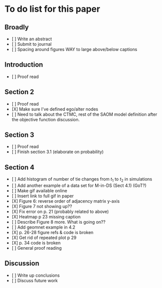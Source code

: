 To do list for this paper
================

Broadly
-------

-   \[ \] Write an abstract
-   \[ \] Submit to journal
-   \[ \] Spacing around figures WAY to large above/below captions

Introduction
------------

-   \[ \] Proof read

Section 2
---------

-   \[ \] Proof read
-   \[X\] Make sure I've defined ego/alter nodes
-   \[ \] Need to talk about the CTMC, rest of the SAOM model definition after the objective function discussion.

Section 3
---------

-   \[ \] Proof read
-   \[ \] Finish section 3.1 (elaborate on probability)

Section 4
---------

-   \[ \] Add histogram of number of tie changes from *t*<sub>1</sub> to *t*<sub>2</sub> in simulations
-   \[ \] Add another example of a data set for M-in-DS (Sect 4.1) (GoT?)
-   \[ \] Make gif available online
-   \[ \] Insert link to full gif in paper
-   \[X\] Figure 6: reverse order of adjacency matrix y-axis
-   \[X\] Figure 7 not showing up??
-   \[X\] Fix error on p. 21 (probably related to above)
-   \[X\] Heatmap p 23 missing caption
-   \[ \] Describe Figure 8 more. What is going on??
-   \[ \] Add geomnet example in 4.2
-   \[X\] p. 26-28 figure refs & code is broken
-   \[X\] Get rid of repeated plot p 29
-   \[X\] p. 34 code is broken
-   \[ \] General proof reading

Discussion
----------

-   \[ \] Write up conclusions
-   \[ \] Discuss future work
